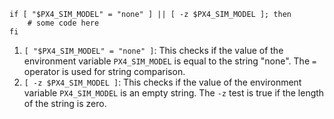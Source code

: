```shell
if [ "$PX4_SIM_MODEL" = "none" ] || [ -z $PX4_SIM_MODEL ]; then
    # some code here
fi
```

1. `[ "$PX4_SIM_MODEL" = "none" ]`: This checks if the value of the environment variable `PX4_SIM_MODEL` is equal to the string "none". The `=` operator is used for string comparison.
2. `[ -z $PX4_SIM_MODEL ]`: This checks if the value of the environment variable `PX4_SIM_MODEL` is an empty string. The `-z` test is true if the length of the string is zero.